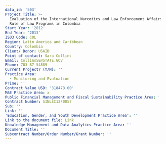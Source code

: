 ```yaml
---
data_id: '503'
Project Title: >-
  Evaluation of the International Narcotics and Law Enforcement Affairs (INL)
  Rule of Law Programs in Colombia
Start Year: '2012'
End Year: '2013'
ISO3 Code: COL
Region: Latin America and Caribbean
Country: Colombia
Client/ Donor: USAID
Point of contact: Sara Collins
Email: CollinsSE@STATE.GOV
Phone: 703 87 54889
Current Project? (Y/N): ''
Practice Area:
  - Monitoring and Evaluation
Prime: ''
Contract Value USD: '318473.00'
M&E Practice Area: x
Public Financial Management and Fiscal Sustainability Practice Area: ''
Contract Number: SINLEC12F0057
Sub: ''
Link: ''
'Education, Gender, and Youth Development Practice Area': ''
Link to the document file: Link
Knowledge Management and Data Analytics Practice Area: ''
Document Title: ''
Subcontract Number/Order Number/Grant Number: ''
---
```

